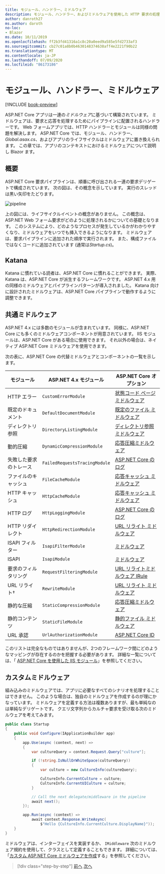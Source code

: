 ```yaml
---
title: モジュール、ハンドラー、ミドルウェア
description: モジュール、ハンドラー、およびミドルウェアを使用した HTTP 要求の処理について説明します。
author: danroth27
ms.author: daroth
no-loc:
- Blazor
ms.date: 10/11/2019
ms.openlocfilehash: ff2b3fd41316a1c8c20a0eed9a585e5fd2733af3
ms.sourcegitcommit: cb27c01a8b0b4630148374638aff4e2221f90b22
ms.translationtype: MT
ms.contentlocale: ja-JP
ms.lasthandoff: 07/09/2020
ms.locfileid: "86173186"
---
```

# <a name="modules-handlers-and-middleware"></a>モジュール、ハンドラー、ミドルウェア

[!INCLUDE [book-preview](../../../includes/book-preview.md)]

ASP.NET Core アプリは一連の*ミドルウェア*に基づいて構築されています。 ミドルウェアは、要求と応答を処理するためにパイプラインに配置されるハンドラーです。 Web フォームアプリでは、HTTP ハンドラーとモジュールは同様の問題を解決します。 ASP.NET Core では、モジュール、ハンドラー、 *Global.asax.cs*、およびアプリのライフサイクルはミドルウェアに置き換えられます。 この章では、アプリのコンテキストにおけるミドルウェアについて説明し Blazor ます。

## <a name="overview"></a>概要

ASP.NET Core 要求パイプラインは、順番に呼び出される一連の要求デリゲートで構成されています。 次の図は、その概念を示しています。 実行のスレッドは黒い矢印をたどります。

![pipeline](media/middleware/request-delegate-pipeline.png)

上の図には、ライフサイクルイベントの概念がありません。 この概念は、ASP.NET Web フォーム要求がどのように処理されるかについての基礎となります。 このシステムにより、どのようなプロセスが発生しているかがわかりやすくなり、ミドルウェアをいつでも挿入できるようになります。 ミドルウェアは、要求パイプラインに追加された順序で実行されます。 また、構成ファイルではなくコードに追加されています (通常は*Startup.cs*)。

## <a name="katana"></a>Katana

Katana に慣れている読者は、ASP.NET Core に慣れることができます。 実際、Katana は、ASP.NET Core が派生するフレームワークです。 ASP.NET 4.x 用の同様のミドルウェアとパイプラインパターンが導入されました。 Katana 向けに設計されたミドルウェアは、ASP.NET Core パイプラインで動作するように調整できます。

## <a name="common-middleware"></a>共通ミドルウェア

ASP.NET 4.x には多数のモジュールが含まれています。 同様に、ASP.NET Core にも多くのミドルウェアコンポーネントが用意されています。 IIS モジュールは、ASP.NET Core がある場合に使用できます。 それ以外の場合は、ネイティブ ASP.NET Core ミドルウェアを使用できます。

次の表に、ASP.NET Core の代替ミドルウェアとコンポーネントの一覧を示します。

|モジュール                 |ASP.NET 4.x モジュール           |ASP.NET Core オプション|
|-----------------------|-----------------------------|-------------------|
|HTTP エラー            |`CustomErrorModule`          |[状態コード ページ ミドルウェア](/aspnet/core/fundamentals/error-handling#usestatuscodepages)|
|既定のドキュメント       |`DefaultDocumentModule`      |[既定のファイル ミドルウェア](/aspnet/core/fundamentals/static-files#serve-a-default-document)|
|ディレクトリ参照     |`DirectoryListingModule`     |[ディレクトリ参照ミドルウェア](/aspnet/core/fundamentals/static-files#enable-directory-browsing)|
|動的圧縮    |`DynamicCompressionModule`   |[応答圧縮ミドルウェア](/aspnet/core/performance/response-compression)|
|失敗した要求のトレース|`FailedRequestsTracingModule`|[ASP.NET Core のログ](/aspnet/core/fundamentals/logging/index#tracesource-provider)|
|ファイルのキャッシュ           |`FileCacheModule`            |[応答キャッシュ ミドルウェア](/aspnet/core/performance/caching/middleware)|
|HTTP キャッシュ           |`HttpCacheModule`            |[応答キャッシュ ミドルウェア](/aspnet/core/performance/caching/middleware)|
|HTTP ログ           |`HttpLoggingModule`          |[ASP.NET Core のログ](/aspnet/core/fundamentals/logging/index)|
|HTTP リダイレクト       |`HttpRedirectionModule`      |[URL リライト ミドルウェア](/aspnet/core/fundamentals/url-rewriting)|
|ISAPI フィルター          |`IsapiFilterModule`          |[ミドルウェア](/aspnet/core/fundamentals/middleware/index)|
|ISAPI                  |`IsapiModule`                |[ミドルウェア](/aspnet/core/fundamentals/middleware/index)|
|要求のフィルタリング      |`RequestFilteringModule`     |[URL リライトミドルウェア IRule](/aspnet/core/fundamentals/url-rewriting#irule-based-rule)|
|URL リライト&#8224;   |`RewriteModule`              |[URL リライト ミドルウェア](/aspnet/core/fundamentals/url-rewriting)|
|静的な圧縮     |`StaticCompressionModule`    |[応答圧縮ミドルウェア](/aspnet/core/performance/response-compression)|
|静的コンテンツ         |`StaticFileModule`           |[静的ファイル ミドルウェア](/aspnet/core/fundamentals/static-files)|
|URL 承認      |`UrlAuthorizationModule`     |[ASP.NET Core ID](/aspnet/core/security/authentication/identity)|

このリストは完全なものではありませんが、2つのフレームワーク間にどのようなマッピングが存在するのかを把握する必要があります。 詳細な一覧については、「 [ASP.NET Core を使用した IIS モジュール](/aspnet/core/host-and-deploy/iis/modules)」を参照してください。

## <a name="custom-middleware"></a>カスタムミドルウェア

組み込みのミドルウェアでは、アプリに必要なすべてのシナリオを処理することはできません。 このような場合は、独自のミドルウェアを作成するのが理にかなっています。 ミドルウェアを定義する方法は複数ありますが、最も単純なのは単純なデリゲートです。 クエリ文字列からカルチャ要求を受け取る次のミドルウェアを考えてみます。

```csharp
public class Startup
{
    public void Configure(IApplicationBuilder app)
    {
        app.Use(async (context, next) =>
        {
            var cultureQuery = context.Request.Query["culture"];

            if (!string.IsNullOrWhiteSpace(cultureQuery))
            {
                var culture = new CultureInfo(cultureQuery);

                CultureInfo.CurrentCulture = culture;
                CultureInfo.CurrentUICulture = culture;
            }

            // Call the next delegate/middleware in the pipeline
            await next();
        });

        app.Run(async (context) =>
            await context.Response.WriteAsync(
                $"Hello {CultureInfo.CurrentCulture.DisplayName}"));
    }
}
```

ミドルウェアは、インターフェイスを実装するか、 `IMiddleware` 次のミドルウェア規約を使用して、クラスとして定義することもできます。 詳細については、「[カスタム ASP.NET Core ミドルウェアを作成](/aspnet/core/fundamentals/middleware/write)する」を参照してください。

>[!div class="step-by-step"]
>[前へ](data.md)
>[次へ](config.md)

